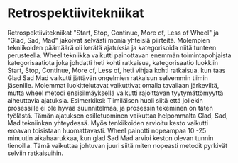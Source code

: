 # Retrospektiivitekniikat

Retrospektiivitekniikat "Start, Stop, Continue, More of, Less of Wheel" ja "Glad, Sad, Mad" jakoivat selvästi monia yhteisiä piirteitä.
Molempien tekniikoiden päämäärä oli kerätä ajatuksia ja kategorisoida niitä tunteen perusteella.
Wheel tekniikka vaikutti painottavan enemmän toimintapohjaista kategorisaatiota joka johdatti heti kohti ratkaisua,
kategorisaatio luokkiin Start, Stop, Continue, More of, Less of, heti vihjaa kohti ratkaisua.
kun taas Glad Sad Mad vaikutti jättävän ongelmien ratkaisun selvemmin tiimin jäsenille.
Molemmat luokittelutavat vaikuttivat omalla tavallaan järkeviltä, mutta wheel metodi ensisilmäyksellä vaikutti rajoittavan tyytymättömyyttä aiheuttavia ajatuksia.
Esimerkiksi: Tiimiläisen huoli siitä että jollekin prosessille ei ole hyvää suunnitelmaa, ja prosessin tekeminen on täten työlästä.
Tämän ajatuksen esilletuominen vaikuttaa helpommalta Glad, Sad, Mad tekniinkan yhteydessä.
Myös tenkiikoiden arvioitu kesto vaikutti eroavan toisistaan huomattavasti. 
Wheel painotti nopeampaa 10 -25 minuutin aikahaarukkaa, kun glad Sad Mad arvioi keston olevan tunnin tienoilla.
Tämä vaikuttaa johtuvan juuri siitä miten nopeasti metodit pyrkivät selviin ratkaisuihin.